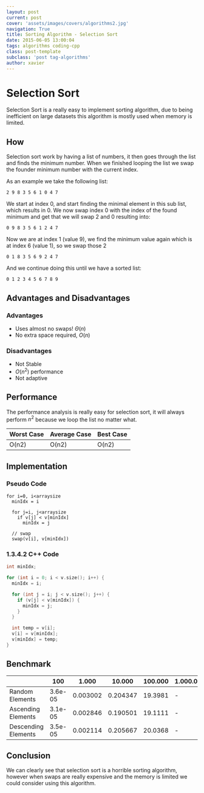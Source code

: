 ```yaml
---
layout: post
current: post
cover: 'assets/images/covers/algorithms2.jpg'
navigation: True
title: Sorting Algorithm - Selection Sort
date: 2015-06-05 13:00:04
tags: algorithms coding-cpp
class: post-template
subclass: 'post tag-algorithms'
author: xavier
---
```


# Selection Sort

Selection Sort is a really easy to implement sorting algorithm, due to being inefficient on large datasets this algorithm is mostly used when memory is limited.

## How

Selection sort work by having a list of numbers, it then goes through the list and finds the minimum number. When we finished looping the list we swap the founder minimum number with the current index.

As an example we take the following list:

```
2 9 8 3 5 6 1 0 4 7
```

We start at index 0, and start finding the minimal element in this sub list, which results in 0. We now swap index 0 with the index of the found minimum and get that we will swap 2 and 0 resulting into:

```
0 9 8 3 5 6 1 2 4 7
```

Now we are at index 1 (value 9), we find the minimum value again which is at index 6 (value 1), so we swap those 2

```
0 1 8 3 5 6 9 2 4 7
```

And we continue doing this until we have a sorted list:

```
0 1 2 3 4 5 6 7 8 9
```

## Advantages and Disadvantages

### Advantages

* Uses almost no swaps! $\Theta(n)$
* No extra space required, $O(n)$

### Disadvantages

* Not Stable
* $O(n^2)$ performance
* Not adaptive

## Performance

The performance analysis is really easy for selection sort, it will always perform $n^2$ because we loop the list no matter what.

|Worst Case|Average Case|Best Case|
|-|-|-|
|O(n2)|O(n2)|O(n2)|

## Implementation

### Pseudo Code

```
for i=0, i<arraysize
  minIdx = i

  for j=i, j<arraysize
    if v[j] < v[minIdx]
      minIdx = j

  // swap
  swap(v[i], v[minIdx])
```

### 1.3.4.2 C++ Code

```cpp
int minIdx;

for (int i = 0; i < v.size(); i++) {
  minIdx = i;

  for (int j = i; j < v.size(); j++) {
    if (v[j] < v[minIdx]) {
      minIdx = j;
    }
  }

  int temp = v[i];
  v[i] = v[minIdx];
  v[minIdx] = temp;
}
```

## Benchmark

| | 100 | 1.000 | 10.000 | 100.000 | 1.000.000
|-|-|-|-|-|-|
|Random Elements|3.6e-05|0.003002|0.204347|19.3981|-
|Ascending Elements|3.1e-05|0.002846|0.190501|19.1111|-
|Descending Elements|3.5e-05|0.002114|0.205667|20.0368|-

## Conclusion

We can clearly see that selection sort is a horrible sorting algorithm, however when swaps are really expensive and the memory is limited we could consider using this algorithm.
